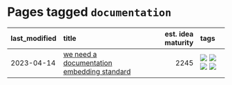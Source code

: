# Pages tagged `documentation`

|last_modified|title|est. idea maturity|tags
|:---|:---|---:|:---|
|2023-04-14|[we need a documentation embedding standard](../doc-embed-standard.md)|2245|[![](https://img.shields.io/badge/tag-accessibility-ff6770)](../tags/accessibility.md) [![](https://img.shields.io/badge/tag-documentation-4db4d2)](../tags/documentation.md) [![](https://img.shields.io/badge/tag-standard-12eec5)](../tags/standard.md) [![](https://img.shields.io/badge/tag-tooling-4bcfd8)](../tags/tooling.md)|